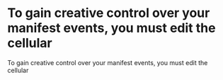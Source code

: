# To gain creative control over your manifest events, you must edit the cellular

To gain creative control over your manifest events, you must edit the cellular